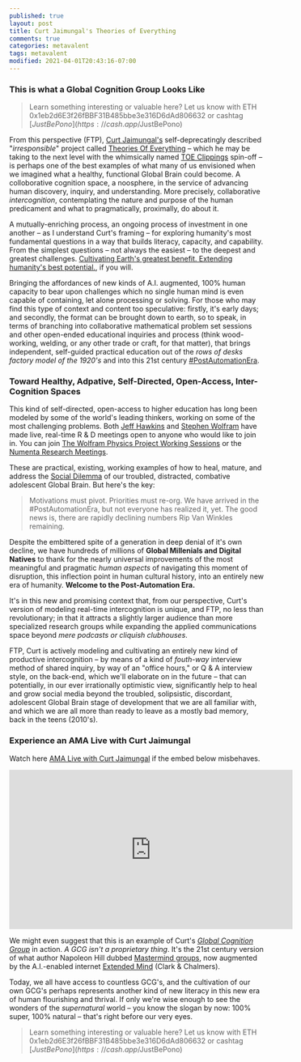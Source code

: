 ```yaml
---
published: true
layout: post
title: Curt Jaimungal's Theories of Everything
comments: true
categories: metavalent
tags: metavalent
modified: 2021-04-01T20:43:16-07:00
---
```


### This is what a Global Cognition Group Looks Like

> Learn something interesting or valuable here? Let us know with ETH 0x1eb2d6E3f26fBBF31B485bbe3e316D6dAd806632 or cashtag [$JustBePono](https://cash.app/$JustBePono)

From this perspective (FTP), [Curt Jaimungal's](https://www.patreon.com/curtjaimungal) self-deprecatingly described "_irresponsible_" project called [Theories Of Everything](https://www.youtube.com/c/TheoriesofEverything/featured) &ndash; which he may be taking to the next level with the whimsically named [TOE Clippings](https://www.youtube.com/channel/UCdITf9DoFmndXy7nXWIoa7g/featured) spin-off &ndash; is perhaps one of the best examples of what many of us envisioned when we imagined what a healthy, functional Global Brain could become. A colloborative cognition space, a noosphere, in the service of advancing human discovery, inquiry, and understanding. More precisely, collaborative _intercognition_, contemplating the nature and purpose of the human predicament and what to pragmatically, proximally, do about it.

A mutually-enriching process, an ongoing process of investment in one another &ndash; as I understand Curt's framing &ndash; for exploring humanity's most fundamental questions in a way that builds literacy, capacity, and capability. From the simplest questions &ndash; not always the easiest &ndash; to the deepest and greatest challenges. [Cultivating Earth's greatest benefit. Extending humanity's best potential.](https://GlobalCognitionGroup.com), if you will.

Bringing the affordances of new kinds of A.I. augmented, 100% human capacity to bear upon challenges which no single human mind is even capable of containing, let alone processing or solving. For those who may find this type of context and content too speculative: firstly, it's early days; and secondly, the format can be brought down to earth, so to speak, in terms of branching into collaborative mathematical problem set sessions and other open-ended educational inquiries and process (think wood-working, welding, or any other trade or craft, for that matter), that brings independent, self-guided practical education out of the _rows of desks factory model of the 1920's_ and into this 21st century [#PostAutomationEra](https://twitter.com/search?q=%23PostAutomationEra&src=typed_query).

### Toward Healthy, Adpative, Self-Directed, Open-Access, Inter-Cognition Spaces

This kind of self-directed, open-access to higher education has long been modeled by some of the world's leading thinkers, working on some of the most challenging problems. Both [Jeff Hawkins]() and [Stephen Wolfram](https://www.facebook.com/wolframresearch/) have made live, real-time R & D meetings open to anyone who would like to join in. You can join [The Wolfram Physics Project Working Sessions](https://www.wolframphysics.org/livestreams/) or the [Numenta Research Meetings](https://www.facebook.com/OfficialNumenta/).

These are practical, existing, working examples of how to heal, mature, and address the [Social Dilemma](https://TheSocialDilemma.com) of our troubled, distracted, combative adolescent Global Brain. But here's the key:

> Motivations must pivot. Priorities must re-org. We have arrived in the #PostAutomationEra, but not everyone has realized it, yet. The good news is, there are rapidly declining numbers Rip Van Winkles remaining.

Despite the embittered spite of a generation in deep denial of it's own decline, we have hundreds of millions of **Global Millenials and Digital Natives** to thank for the nearly universal improvements of the most meaningful and pragmatic _human aspects_ of navigating this moment of disruption, this inflection point in human cultural history, into an entirely new era of humanity. **Welcome to the Post-Automation Era.**

It's in this new and promising context that, from our perspective, Curt's version of modeling real-time intercognition is unique, and FTP, no less than revolutionary; in that it attracts a slightly larger audience than more specialized research groups while expanding the applied communications space beyond _mere podcasts or cliquish clubhouses_. 

FTP, Curt is actively modeling and cultivating an entirely new kind of productive intercognition &ndash; by means of a kind of _fouth-way_ interview method of shared inquiry, by way of an "office hours," or Q & A interview style, on the back-end, which we'll elaborate on in the future &ndash; that can potentially, in our ever irrationally optimistic view, significantly help to heal and grow social media beyond the troubled, solipsistic, discordant, adolescent Global Brain stage of development that we are all familiar with, and which we are all more than ready to leave as a mostly bad memory, back in the teens (2010's).

### Experience an AMA Live with Curt Jaimungal

Watch here [AMA Live with Curt Jaimungal](https://youtu.be/N45kAuaVJ6s) if the embed below misbehaves.

<div class="embed-container"><iframe width="560" height="315" src="https://www.youtube.com/embed/N45kAuaVJ6s" title="YouTube video player" frameborder="0" allow="accelerometer; autoplay; clipboard-write; encrypted-media; gyroscope; picture-in-picture" allowfullscreen></iframe></div>

We might even suggest that this is an example of Curt's _[Global Cognition Group](https://GlobalCognitionGroup.com/)_ in action. _A GCG isn't a proprietary thing_. It's the 21st century version of what author Napoleon Hill dubbed [Mastermind groups](https://en.wikipedia.org/wiki/Mastermind_group), now augmented by the A.I.-enabled internet [Extended Mind](http://www.consc.net/papers/extended.html) (Clark & Chalmers).

Today, we all have access to countless GCG's, and the cultivation of our own GCG's perhaps represents another kind of new literacy in this new era of human flourishing and thrival. If only we're wise enough to see the wonders of the _supernatural_ world &ndash; you know the slogan by now: 100% super, 100% natural &ndash; that's right before our very eyes.


> Learn something interesting or valuable here? Let us know with ETH 0x1eb2d6E3f26fBBF31B485bbe3e316D6dAd806632 or cashtag [$JustBePono](https://cash.app/$JustBePono)